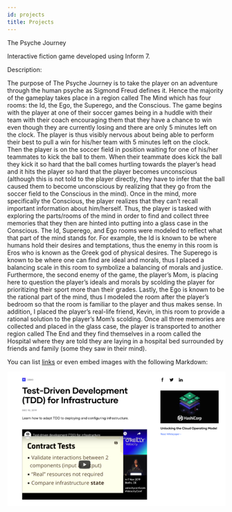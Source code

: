 ```yaml
---
id: projects
title: Projects
---
```


The Psyche Journey

Interactive fiction game developed using Inform 7.

Description:

The purpose of The Psyche Journey is to take the player on an adventure through the human psyche as Sigmond Freud defines it. Hence the majority of the gameplay takes place in a region called The Mind which has four rooms: the Id, the Ego, the Superego, and the Conscious. The game begins with the player at one of their soccer games being in a huddle with their team with their coach encouraging them that they have a chance to win even though they are currently losing and there are only 5 minutes left on the clock. The player is thus visibly nervous about being able to perform their best to pull a win for his/her team with 5 minutes left on the clock. Then the player is on the soccer field in position waiting for one of his/her teammates to kick the ball to them. When their teammate does kick the ball they kick it so hard that the ball comes hurtling towards the player’s head and it hits the player so hard that the player becomes unconscious (although this is not told to the player directly, they have to infer that the ball caused them to become unconscious by realizing that they go from the soccer field to the Conscious in the mind). Once in the mind, more specifically the Conscious, the player realizes that they can’t recall important information about him/herself. Thus, the player is tasked with exploring the parts/rooms of the mind in order to find and collect three memories that they then are hinted into putting into a glass case in the Conscious. The Id, Superego, and Ego rooms were modeled to reflect what that part of the mind stands for. For example, the Id is known to be where humans hold their desires and temptations, thus the enemy in this room is Eros who is known as the Greek god of physical desires. The Superego is known to be where one can find are ideal and morals, thus I placed a balancing scale in this room to symbolize a balancing of morals and justice. Furthermore, the second enemy of the game, the player’s Mom, is placing here to question the player’s ideals and morals by scolding the player for prioritizing their sport more than their grades. Lastly, the Ego is known to be the rational part of the mind, thus I modeled the room after the player’s bedroom so that the room is familiar to the player and thus makes sense. In addition, I placed the player’s real-life friend, Kevin, in this room to provide a rational solution to the player’s Mom’s scolding. Once all three memories are collected and placed in the glass case, the player is transported to another region called The End and they find themselves in a room called the Hospital where they are told they are laying in a hospital bed surrounded by friends and family (some they saw in their mind).

You can list [links](https://www.hashicorp.com/resources/test-driven-development-tdd-for-infrastructure)
or even embed images with the following Markdown:

![Add alternate text for image](./assets/rosemary.png)
